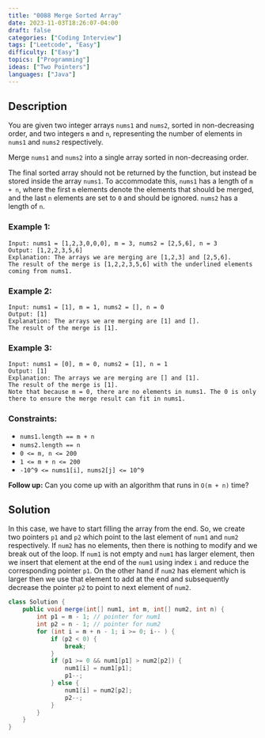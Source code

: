```yaml
---
title: "0088 Merge Sorted Array"
date: 2023-11-03T18:26:07-04:00
draft: false
categories: ["Coding Interview"]
tags: ["Leetcode", "Easy"]
difficulty: ["Easy"]
topics: ["Programming"]
ideas: ["Two Pointers"]
languages: ["Java"]
---
```


## Description

You are given two integer arrays `nums1` and `nums2`, sorted in non-decreasing order, and two integers `m` and `n`, representing the number of elements in `nums1` and `nums2` respectively.

Merge `nums1` and `nums2` into a single array sorted in non-decreasing order.

The final sorted array should not be returned by the function, but instead be stored inside the array `nums1`. To accommodate this, `nums1` has a length of `m + n`, where the first `m` elements denote the elements that should be merged, and the last `n` elements are set to `0` and should be ignored. `nums2` has a length of `n`.

### Example 1:

```
Input: nums1 = [1,2,3,0,0,0], m = 3, nums2 = [2,5,6], n = 3
Output: [1,2,2,3,5,6]
Explanation: The arrays we are merging are [1,2,3] and [2,5,6].
The result of the merge is [1,2,2,3,5,6] with the underlined elements coming from nums1.
```

### Example 2:

```
Input: nums1 = [1], m = 1, nums2 = [], n = 0
Output: [1]
Explanation: The arrays we are merging are [1] and [].
The result of the merge is [1].
```

### Example 3:

```
Input: nums1 = [0], m = 0, nums2 = [1], n = 1
Output: [1]
Explanation: The arrays we are merging are [] and [1].
The result of the merge is [1].
Note that because m = 0, there are no elements in nums1. The 0 is only there to ensure the merge result can fit in nums1.
```

### Constraints:

- `nums1.length == m + n`
- `nums2.length == n`
- `0 <= m, n <= 200`
- `1 <= m + n <= 200`
- `-10^9 <= nums1[i], nums2[j] <= 10^9`
 
**Follow up:** Can you come up with an algorithm that runs in `O(m + n)` time?

## Solution

In this case, we have to start filling the array from the end. So, we create two pointers `p1` and `p2` which point to the last element of `num1` and `num2` respectively. If `num2` has no elements, then there is nothing to modify and we break out of the loop.
If `num1` is not empty and `num1` has larger element, then we insert that element at the end of the `num1` using index `i` and reduce the corresponding pointer `p1`. On the other hand if `num2` has element which is larger then we use that element to add at the end and subsequently decrease the pointer `p2` to point to next element of `num2`.

```java
class Solution {
    public void merge(int[] num1, int m, int[] num2, int n) {
        int p1 = m - 1; // pointer for num1
        int p2 = n - 1; // pointer for num2
        for (int i = m + n - 1; i >= 0; i-- ) {
            if (p2 < 0) {
                break;
            }
            if (p1 >= 0 && num1[p1] > num2[p2]) {
                num1[i] = num1[p1];
                p1--;
            } else {
                num1[i] = num2[p2];
                p2--;
            }
        }
    }
}
```